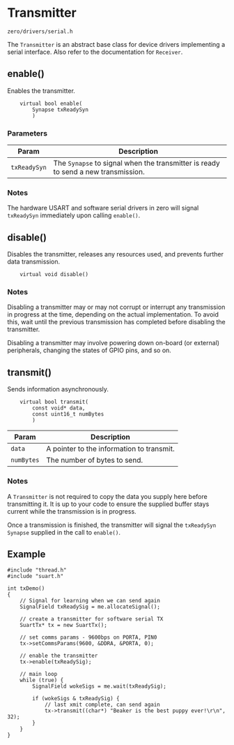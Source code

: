 # Transmitter
```zero/drivers/serial.h```

The ```Transmitter``` is an abstract base class for device drivers implementing a serial interface. Also refer to the documentation for ```Receiver```.

## enable()
Enables the transmitter.
```
    virtual bool enable(
        Synapse txReadySyn
        )
```

### Parameters
|Param|Description|
|-----|-----------|
|```txReadySyn```|The ```Synapse``` to signal when the transmitter is ready to send a new transmission.|

### Notes
The hardware USART and software serial drivers in zero will signal ```txReadySyn``` immediately upon calling ```enable()```.

## disable()
Disables the transmitter, releases any resources used, and prevents further data transmission.
```
    virtual void disable()
```
### Notes
Disabling a transmitter may or may not corrupt or interrupt any transmission in progress at the time, depending on the actual implementation. To avoid this, wait until the previous transmission has completed before disabling the transmitter.

Disabling a transmitter may involve powering down on-board (or external) peripherals, changing the states of GPIO pins, and so on.

## transmit()
Sends information asynchronously.
```
    virtual bool transmit(
        const void* data,
        const uint16_t numBytes
        )
```
|Param|Description|
|-----|-----------|
|```data```|A pointer to the information to transmit.|
|```numBytes```|The number of bytes to send.|
### Notes
A ```Transmitter``` is not required to copy the data you supply here before transmitting it. It is up to your code to ensure the supplied buffer stays current while the transmission is in progress.

Once a transmission is finished, the transmitter will signal the ```txReadySyn``` ```Synapse``` supplied in the call to ```enable()```.

## Example
```
#include "thread.h"
#include "suart.h"

int txDemo()
{
    // Signal for learning when we can send again
    SignalField txReadySig = me.allocateSignal();

    // create a transmitter for software serial TX
    SuartTx* tx = new SuartTx();

    // set comms params - 9600bps on PORTA, PIN0
    tx->setCommsParams(9600, &DDRA, &PORTA, 0);

    // enable the transmitter
    tx->enable(txReadySig);

    // main loop
    while (true) {
        SignalField wokeSigs = me.wait(txReadySig);
    
        if (wokeSigs & txReadySig) {
            // last xmit complete, can send again
            tx->transmit((char*) "Beaker is the best puppy ever!\r\n", 32);
        }
    }
}
```